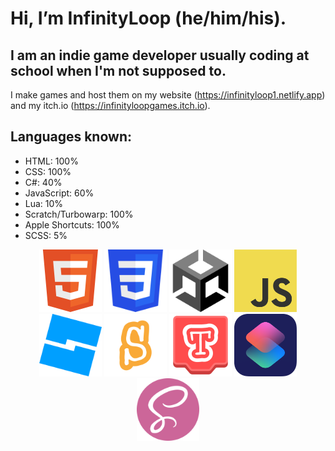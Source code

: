 # Hi, I’m InfinityLoop (he/him/his).

## I am an indie game developer usually coding at school when I'm not supposed to.

I make games and host them on my website (https://infinityloop1.netlify.app) and my itch.io (https://infinityloopgames.itch.io).

## Languages known:
- HTML: 100%
- CSS: 100%
- C#: 40%
- JavaScript: 60%
- Lua: 10%
- Scratch/Turbowarp: 100%
- Apple Shortcuts: 100%
- SCSS: 5%

<div align="center">
  <img style="width: 100px; height: 100px;" src="images/html5.png">
  <img style="width: 100px; height: 100px;" src="images/css3.png">
  <img style="width: 100px; height: 100px;" src="images/unity.png">
  <img style="width: 100px; height: 100px;" src="images/js.png">
  <img style="width: 100px; height: 100px;" src="images/roblox.png">
  <img style="width: 100px; height: 100px;" src="images/scratch.png">
  <img style="width: 100px; height: 100px;" src="images/turbowarp.png">
  <img style="width: 100px; height: 100px;" src="images/shortcuts.png">
  <img style="width: 100px; height: 100px;" src="images/scss.png">
</div>
<!---
InfinityLoopGames/InfinityLoopGames is a ✨ special ✨ repository because its `README.md` (this file) appears on your GitHub profile.
You can click the Preview link to take a look at your changes.
--->
